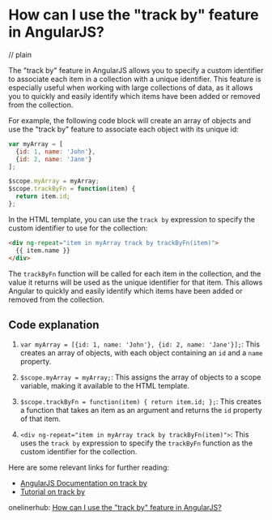 # How can I use the "track by" feature in AngularJS?
// plain

The "track by" feature in AngularJS allows you to specify a custom identifier to associate each item in a collection with a unique identifier. This feature is especially useful when working with large collections of data, as it allows you to quickly and easily identify which items have been added or removed from the collection.

For example, the following code block will create an array of objects and use the "track by" feature to associate each object with its unique id:

```javascript
var myArray = [
  {id: 1, name: 'John'},
  {id: 2, name: 'Jane'}
];

$scope.myArray = myArray;
$scope.trackByFn = function(item) {
  return item.id;
};
```

In the HTML template, you can use the `track by` expression to specify the custom identifier to use for the collection:

```html
<div ng-repeat="item in myArray track by trackByFn(item)">
  {{ item.name }}
</div>
```

The `trackByFn` function will be called for each item in the collection, and the value it returns will be used as the unique identifier for that item. This allows Angular to quickly and easily identify which items have been added or removed from the collection.

## Code explanation


1. `var myArray = [{id: 1, name: 'John'}, {id: 2, name: 'Jane'}];`: This creates an array of objects, with each object containing an `id` and a `name` property.

2. `$scope.myArray = myArray;`: This assigns the array of objects to a scope variable, making it available to the HTML template.

3. `$scope.trackByFn = function(item) { return item.id; };`: This creates a function that takes an item as an argument and returns the `id` property of that item.

4. `<div ng-repeat="item in myArray track by trackByFn(item)">`: This uses the `track by` expression to specify the `trackByFn` function as the custom identifier for the collection.

Here are some relevant links for further reading:

- [AngularJS Documentation on track by](https://docs.angularjs.org/api/ng/directive/ngRepeat#tracking-and-duplicates)
- [Tutorial on track by](https://www.codementor.io/angularjs/tutorial/angularjs-track-by-example)

onelinerhub: [How can I use the "track by" feature in AngularJS?](https://onelinerhub.com/angularjs/how-can-i-use-the--track-by--feature-in-angularjs)
